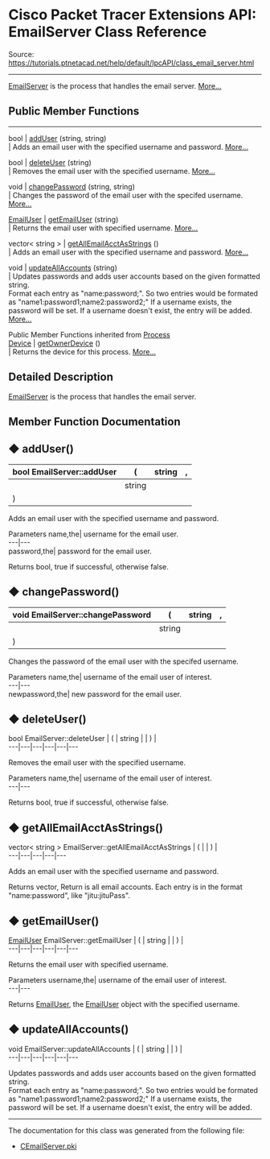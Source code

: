 # Cisco Packet Tracer Extensions API: EmailServer Class Reference

Source: https://tutorials.ptnetacad.net/help/default/IpcAPI/class_email_server.html

---

[EmailServer](class_email_server.html "EmailServer is the process that handles the email server.") is the process that handles the email server. [More...](class_email_server.html#details)

##  Public Member Functions  
  
---  
bool | [addUser](class_email_server.html#a49f60acd5d61af084cc02023ef2ad6ac) (string, string)  
| Adds an email user with the specified username and password. [More...](class_email_server.html#a49f60acd5d61af084cc02023ef2ad6ac)  
  
bool | [deleteUser](class_email_server.html#a9f7f8810602be6753ccfdc336769b630) (string)  
| Removes the email user with the specified username. [More...](class_email_server.html#a9f7f8810602be6753ccfdc336769b630)  
  
void | [changePassword](class_email_server.html#a9d241b0a2f70726a4f856c7a94068712) (string, string)  
| Changes the password of the email user with the specifed username. [More...](class_email_server.html#a9d241b0a2f70726a4f856c7a94068712)  
  
[EmailUser](class_email_user.html) | [getEmailUser](class_email_server.html#a07d0dcd272fc996b33a7b47ac824f3ed) (string)  
| Returns the email user with specified username. [More...](class_email_server.html#a07d0dcd272fc996b33a7b47ac824f3ed)  
  
vector< string > | [getAllEmailAcctAsStrings](class_email_server.html#a0f5649202e4f4222a5e1df067baf5b2a) ()  
| Adds an email user with the specified username and password. [More...](class_email_server.html#a0f5649202e4f4222a5e1df067baf5b2a)  
  
void | [updateAllAccounts](class_email_server.html#a7781a994d04ef7d30b0d9029b9c72326) (string)  
| Updates passwords and adds user accounts based on the given formatted string.   
Format each entry as "name:password;". So two entries would be formated as "name1:password1;name2:password2;" If a username exists, the password will be set. If a username doesn't exist, the entry will be added. [More...](class_email_server.html#a7781a994d04ef7d30b0d9029b9c72326)  
  
Public Member Functions inherited from [Process](class_process.html)  
[Device](class_device.html) | [getOwnerDevice](class_process.html#a9cc34f553b0325e0f4074301fd36b77b) ()  
| Returns the device for this process. [More...](class_process.html#a9cc34f553b0325e0f4074301fd36b77b)  
  
  
## Detailed Description

[EmailServer](class_email_server.html "EmailServer is the process that handles the email server.") is the process that handles the email server. 

## Member Function Documentation

## ◆ addUser()

bool EmailServer::addUser  | ( | string  | ,   
---|---|---|---  
|  | string  |   
| ) | |   
  
Adds an email user with the specified username and password. 

Parameters
     name,the| username for the email user.   
---|---  
password,the| password for the email user.  
  
Returns
    bool, true if successful, otherwise false. 

## ◆ changePassword()

void EmailServer::changePassword  | ( | string  | ,   
---|---|---|---  
|  | string  |   
| ) | |   
  
Changes the password of the email user with the specifed username. 

Parameters
     name,the| username of the email user of interest.   
---|---  
newpassword,the| new password for the email user.   
  
## ◆ deleteUser()

bool EmailServer::deleteUser  | ( | string  | | ) |   
---|---|---|---|---|---  
  
Removes the email user with the specified username. 

Parameters
     name,the| username of the email user of interest.  
---|---  
  
Returns
    bool, true if successful, otherwise false. 

## ◆ getAllEmailAcctAsStrings()

vector< string > EmailServer::getAllEmailAcctAsStrings  | ( | | ) |   
---|---|---|---|---  
  
Adds an email user with the specified username and password. 

Returns
    vector<string>, Return is all email accounts. Each entry is in the format "name:password", like "jitu:jituPass". 

## ◆ getEmailUser()

[EmailUser](class_email_user.html) EmailServer::getEmailUser  | ( | string  | | ) |   
---|---|---|---|---|---  
  
Returns the email user with specified username. 

Parameters
     username,the| username of the email user of interest.  
---|---  
  
Returns
    [EmailUser](class_email_user.html "EmailUser holds and manipulates the email user."), the [EmailUser](class_email_user.html "EmailUser holds and manipulates the email user.") object with the specified username. 

## ◆ updateAllAccounts()

void EmailServer::updateAllAccounts  | ( | string  | | ) |   
---|---|---|---|---|---  
  
Updates passwords and adds user accounts based on the given formatted string.   
Format each entry as "name:password;". So two entries would be formated as "name1:password1;name2:password2;" If a username exists, the password will be set. If a username doesn't exist, the entry will be added. 

* * *

The documentation for this class was generated from the following file:

  * [CEmailServer.pki](_c_email_server_8pki.html)


